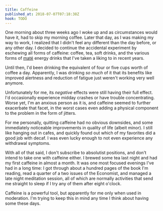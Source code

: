 ```yaml
---
title: Caffeine
published_at: 2018-07-07T07:18:38Z
hook: TODO
---
```


One morning about three weeks ago I woke up and as
circumstances would have it, had to skip my morning coffee.
Later that day, as I was making my way to work, I realized
that I didn't feel any different than the day before, or
any other day. I decided to continue the accidental
experiment by eschewing all forms of caffeine: coffee, tea,
soft drinks, and the various forms of [maté][mate] energy
drinks that I've taken a liking to in recent years.

Until then, I'd been drinking the equivalent of four or
five cups worth of coffee a day. Apparently, I was drinking
_so much_ of it that its benefits like improved alertness
and reduction of fatigue just weren't working very well
anymore.

Unfortunately for me, its _negative_ effects were still
having their full effect. I'd occasionally experience
midday crashes or have trouble concentrating. Worse yet,
I'm an anxious person as it is, and caffeine seemed to
further exacerbate that facet, in the worst cases even
adding a physical component to the problem in the form of
jitters.

For me personally, quitting caffeine had no obvious
downsides, and some immediately noticeable improvements
in quality of life (albeit minor). I still like hanging out
in cafes, and quickly found out which of my favorites did a
good job with decaf. I was even lucky enough to not even
experience any withdrawal symptoms.

With all of that said, I don't subscribe to absolutist
positions, and don't intend to take one with caffeine
either. I brewed some tea last night and had my first
caffeine in almost a month. It was one most focused
evenings I've had in a long time: I got through about a
hundred pages of the book I'm reading, read a quarter of a
two issues of the Economist, and managed a late night
meditation session, all of which are normally activities
that send me straight to sleep if I try any of them after
eight o'clock.

Caffeine is a powerful tool, but apparently for me only
when used in moderation. I'm trying to keep this in mind
any time I think about having some these days.

[mate]: https://en.wikipedia.org/wiki/Mate_(drink)
